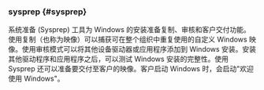 ### sysprep {#sysprep}

系统准备 (Sysprep) 工具为 Windows 的安装准备复制、审核和客户交付功能。使用复制（也称为映像）可以捕获可在整个组织中重复使用的自定义 Windows 映像。使用审核模式可以将其他设备驱动器或应用程序添加到 Windows 安装。安装其他驱动程序和应用程序之后，可以测试 Windows 安装的完整性。使用 Sysprep 还可以准备要交付至客户的映像。客户启动 Windows 时，会启动&quot;欢迎使用 Windows&quot;。
